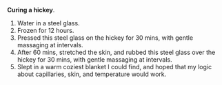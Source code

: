 **Curing a hickey**.  
1. Water in a steel glass.
2. Frozen for 12 hours.
3. Pressed this steel glass on the hickey for 30 mins, with gentle massaging at intervals.
4. After 60 mins, stretched the skin, and rubbed this steel glass over the hickey for 30 mins, with gentle massaging at intervals.
5. Slept in a warm coziest blanket I could find, and hoped that my logic about capillaries, skin, and temperature would work.
